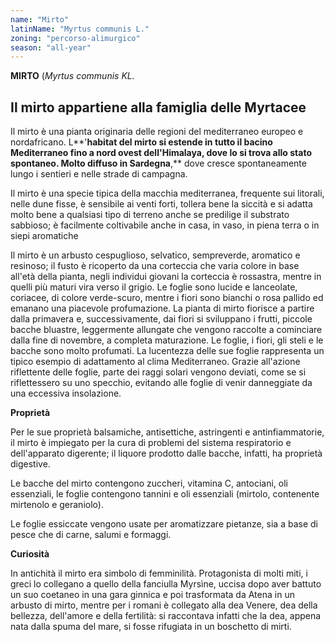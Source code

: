 ```yaml
---
name: "Mirto"
latinName: "Myrtus communis L."
zoning: "percorso-alimurgico"
season: "all-year"
---
```


**MIRTO** (*Myrtus communis KL.*

## Il mirto appartiene alla famiglia delle Myrtacee

Il mirto è una pianta originaria delle regioni del mediterraneo europeo
e nordafricano. L**\'**habitat del mirto si estende in
tutto il bacino Mediterraneo fino a nord ovest dell\'Himalaya, dove lo
si trova allo stato spontaneo. Molto diffuso in Sardegna**,**
dove cresce spontaneamente lungo i sentieri e nelle strade di
campagna.

Il mirto è una specie tipica della macchia mediterranea, frequente sui
litorali, nelle dune fisse, è sensibile ai venti forti, tollera bene la
siccità e si adatta molto bene a qualsiasi tipo di terreno anche se
predilige il substrato sabbioso; è facilmente coltivabile anche in
casa, in vaso, in piena terra o in siepi aromatiche

Il mirto è un arbusto cespuglioso, selvatico, sempreverde, aromatico e
resinoso; il fusto è ricoperto da una corteccia che
varia colore in base all'età della pianta, negli individui giovani la
corteccia è rossastra, mentre in quelli più maturi vira verso il grigio.
Le foglie sono lucide e lanceolate, coriacee, di colore verde-scuro,
mentre i fiori sono bianchi o rosa pallido ed emanano una
piacevole profumazione. La pianta di mirto fiorisce a partire
dalla primavera e, successivamente, dai fiori si sviluppano i frutti,
piccole bacche bluastre, leggermente allungate che vengono raccolte a
cominciare dalla fine di novembre, a completa maturazione. Le
foglie, i fiori, gli steli e le bacche sono molto profumati. La
lucentezza delle sue foglie rappresenta un tipico esempio di adattamento
al clima Mediterraneo. Grazie all'azione riflettente delle foglie, parte
dei raggi solari vengono deviati, come se si riflettessero su uno
specchio, evitando alle foglie di venir danneggiate da una eccessiva
insolazione.

**Proprietà**

Per le sue proprietà balsamiche, antisettiche, astringenti e
antinfiammatorie, il mirto è impiegato per la cura di problemi del
sistema respiratorio e dell\'apparato digerente; il liquore prodotto
dalle bacche, infatti, ha proprietà digestive.

Le bacche del mirto contengono zuccheri, vitamina C, antociani, oli
essenziali, le foglie contengono tannini e oli essenziali (mirtolo,
contenente mirtenolo e geraniolo).

Le foglie essiccate vengono usate per aromatizzare pietanze, sia a base
di pesce che di carne, salumi e formaggi.

**Curiosità**

In antichità il mirto era simbolo di femminilità. Protagonista di molti
miti, i greci lo collegano a quello della fanciulla Myrsìne, uccisa dopo
aver battuto un suo coetaneo in una gara ginnica e poi trasformata da
Atena in un arbusto di mirto, mentre per i romani è collegato alla dea
Venere, dea della bellezza, dell'amore e della fertilità: si raccontava
infatti che la dea, appena nata dalla spuma del mare, si fosse rifugiata
in un boschetto di mirti.
